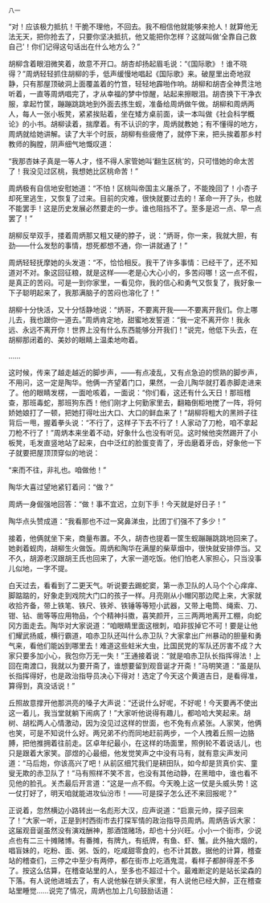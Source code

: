     八一 

   “对！应该极力抵抗！干脆不理他，不回去。我不相信他就能够来抢人！就算他无法无天，把你抢去了，只要你坚决抵抗，他又能把你怎样？这就叫做‘全靠自己救自己’！你们记得这句话出在什么地方么？”

   胡柳含着眼泪微笑着，故意不开口。胡杏却扬起眉毛说：“《国际歌》！谁不晓得？”周炳轻轻抓住胡柳的手，低声缓慢地唱起《国际歌》来。破屋里出奇地寂静，只有那屋顶破洞上面覆盖着的竹笪，轻轻地霹啪作响。胡柳和胡杏全神贯注地听着，一直等周炳唱完了，才从幸福的梦中惊醒，站起来擦眼泪。胡杏换下干净衣服，拿起竹筐，蹦蹦跳跳地到外面去拣生蚬，准备给周炳做午做。胡柳和周炳两人，每人一张小板凳，紧紧挨贴着，坐在矮方桌前面，读一本叫做《社会科学概论》的小书。胡柳读着，揣摩着。有不认识的字，周炳就教她；有不懂得的地方，周炳就给她讲解。读了大半个时辰，胡柳有些疲倦了，就停下来，把头挨着那乡村教师的胸膛，阴声细气地慨叹道：

   “我那杏妹子真是一等人才，怪不得人家管她叫‘翻生区桃’的，只可惜她的命太苦了！我没见过区桃，我想她比区桃命苦！”

   周炳极有自信地安慰她道：“不怕！区桃叫帝国主义屠杀了，不能挽回了！小杏子却死里逃生，又恢复了过来。目前的灾难，很快就要过去的！革命一开了头，也就不能罢手！这是历史发展必然要走的一步。谁也阻挡不了。至多是迟一点、早一点罢了！”

   胡柳反举双手，搂着周炳那又粗又硬的脖子，说：“炳哥，你一来，我就大胆，有劲——什么发愁的事情，想死都想不通，你一讲就通了！”

   周炳轻轻抚摩她的头发道：“不，恰恰相反。我干了许多事情：已经干了，还不知道对不对。象这回征粮，就是这样——老是心大心小的，多苦闷哪！这一点不假，是真正的苦闷。可是一到你家里，一看见你，我的信心和勇气又恢复了，我好象一下子聪明起来了，我那满脑子的苦闷也溶化了！”

   胡柳十分快活，又十分恬静地说：“炳哥，不要离开我——不要离开我们。你上哪儿去，我也跟你一道去。”周炳肯定地，甜蜜地发誓道：“我一定不离开你！我永远、永远不离开你！世界上没有什么东西能够分开我们！”说完，他低下头去，在胡柳那闭着的、美妙的眼睛上温柔地吻着。

   ……

   这时候，传来了越走越近的脚步声，——有点凌乱，又有点急迫的惯熟的脚步声，不用问，这一定是陶华。他俩一齐望着门口，果然，一会儿陶华就打着赤脚走进来了。他的眼睛发楞，一面呛咳着，一面说：“你们看，这还有什么天日！那班稽查，那班毒蛇，那班狗东西！他们刚才上何勤家里去，翻箱倒柜地搅了一阵，将何娇她娘打了一顿，把她打得吐出大口、大口的鲜血来了！”胡柳将粗大的黑辫子往背后一甩，握着拳头说：“不行了，这样子下去不行了！人家动了刀枪，咱不拿起刀枪不行了！”周炳本来坐着不动，好象什么也没有听见。这时候他突然踢开了小板凳，毛发直竖地站了起来，白中泛红的脸蛋变青了，牙齿磨着牙齿，好象他一下子就要把屋顶顶穿似的地说：

   “来而不往，非礼也。咱做他！”

   陶华大喜过望地紧钉着问：“做？”

   周炳一身倔强地回答：“做！事不宜迟，立刻下手！今天就是好日子！”

   陶华点头赞成道：“我看那也不过一窝鼻涕虫，比团丁们强不了多少！”

   接着，他俩就坐下来，商量布置。不久，胡杏也提着一筐生蚬蹦蹦跳跳地回来了。她剥着蚬肉，胡柳生火做饭。周炳和陶华在满屋的柴草烟中，很快就安排停当。又不久，胡源老汉跟胡王氏也回来了，大家一道吃饭。他们怕老人家担心，只当没事儿似地，一字不提。

   白天过去，看看到了二更天气。听说要去踢蛇窦，第一赤卫队的人马个个心痒痒、脚踮踮的，好象走到戏院大门口的孩子一样。月亮刚从小帽冈那边爬上来，大家就收拾齐备，带上铁笔、铁尺、铁斧、铁锤等等短小武器，又带上电筒、绳索、刀、钳、钻、凿等等应用物品，个个精神抖擞，喜笑颜开，三三两两地离开工棚，向蛇冈方面走去。陶华对大家说道：“咱眼睛里面这根刺，咱非拔掉它不可！要是让他们耀武扬威，横行霸道，咱赤卫队还叫什么赤卫队？大家拿出广州暴动的胆量和勇气来，看他们能凶到哪里去！难道这些蛀米大虫，比国民党的军队还厉害不成？大家只要多加小心，我包你万无一失！”王通接着说：“就是咱赤卫队长指挥得法！上回在南渡口，我就以为要开斋了，谁想要留到观音诞才开斋！”马明笑道：“虽是队长指挥得好，也是政治指导员决心下得对！选定了今天这个黄道吉日，是看得准，算得到，真没话说！”

   丘照故意撑开他那洪亮的嗓子大声说：“还说什么好呢，不好呢！今天要再不使出这一着儿，我当堂就躺下闹病了！”大家听他说得有趣儿，都哈哈大笑起来。胡树、胡松两人心情激动，因为没见过这样的世面，也不免有点紧张。人家笑，他俩也笑，可是不知说什么好。两兄弟不约而同地赶前两步，一个人拽着丘照一边胳膊，把他推拥着往前走。区卓年纪最小，在这样的场面里，照例轮不着说话儿，也只是跟着大家笑。邵煜的心最细，他发觉笑声之中没有马有，就有意尖声发问道：“马后炮，你该高兴了吧！从前区细咒我们是耕田队，如今却是货真价实、童叟无欺的赤卫队了！”马有照样不笑不言，也没有其他动静，在黑暗中，谁也看不见他的脸孔。关杰最后开言道：“这是一点不假。今天晚上这一仗是头威头势！这一仗打好了，明天咱就能进攻仙汾市！——可是探子怎么还不来回报呢？”

   正说着，忽然横边小路转出一名彪形大汉，应声说道：“启禀元帅，探子回来了！”大家一听，正是到村西街市去打探军情的政治指导员周炳。周炳告诉大家：这届观音诞虽然没有演戏酬神，那酒馆赌场，却也十分兴旺。小小一个街市，少说点也有二三十摊赌博。有番摊，有牌九，有纸牌，有鱼、虾、蟹。此外抽大烟的，唱盲妹的，吃粉、面、粥、饭的，吃咸甜零食的，也不计其数。据他的计算，稽查站的稽查们，三停之中至少有两停，都在街市上吃酒鬼混，看样子都醉得差不多了。按这么估算，在稽查站里的人，至多也不超过十个。最难断定的是站长梁森的下落。有人说他进城去了，有人说他躲在姘头家里，有人说他已经大醉，正在稽查站里睡觉……说完了情况，周炳也加上几句鼓励话道：

